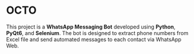 # OCTO 

This project is a **WhatsApp Messaging Bot** developed using **Python**, **PyQt6**, and **Selenium**. The bot is designed to extract phone numbers from Excel file and send automated messages to each contact via WhatsApp Web.
